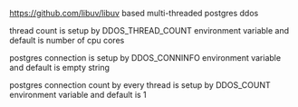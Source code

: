 https://github.com/libuv/libuv based multi-threaded postgres ddos

thread count is setup by DDOS_THREAD_COUNT environment variable and default is number of cpu cores

postgres connection is setup by DDOS_CONNINFO environment variable and default is empty string

postgres connection count by every thread is setup by DDOS_COUNT environment variable and default is 1
